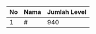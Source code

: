 | No | Nama            | Jumlah Level |
|----|-----------------|--------------|
| 1  | #    |    940        |
